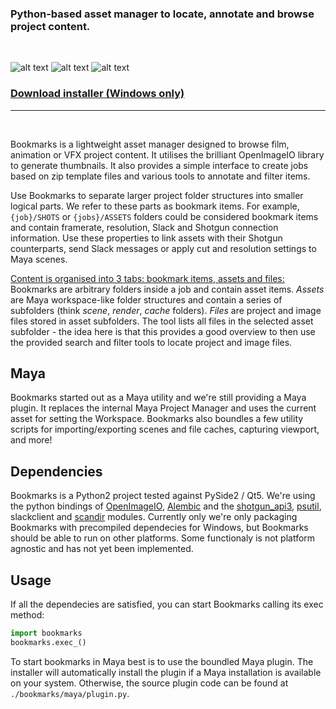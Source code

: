 ### Python-based asset manager to locate, annotate and browse project content.

<br>

![alt text](https://img.shields.io/badge/Python-2.7-lightgrey.svg "Python 2.7") ![alt text](https://img.shields.io/badge/Qt-5.6%2B-lightgrey.svg "Qt 5.6+") ![alt text](https://img.shields.io/badge/platform-windows-lightgray.svg "Windows")
<br>


### [Download installer (Windows only)](https://github.com/wgergely/bookmarks/releases)

***

<br>

Bookmarks is a lightweight asset manager designed to browse film, animation or VFX project content. It utilises the brilliant OpenImageIO library to generate thumbnails. It also provides a simple interface to create jobs based on zip template files and various tools to annotate and filter items.

Use Bookmarks to separate larger project folder structures into smaller logical parts. We refer to these parts as bookmark items. For example, `{job}/SHOTS` or `{jobs}/ASSETS` folders could be considered bookmark items and contain framerate, resolution, Slack and Shotgun connection information. Use these properties to link assets with their Shotgun counterparts, send Slack messages or apply cut and resolution settings to Maya scenes.

<a href="./bookmarks/rsc/docs/bookmark_graph.jpg" target="_blank">Content is organised into 3 tabs: bookmark items, assets and files:</a>
Bookmarks are arbitrary folders inside a job and contain asset items.
_Assets_ are Maya workspace-like folder structures and contain a
series of subfolders (think _scene_, _render_, _cache_ folders).
_Files_ are project and image files stored in asset subfolders. The tool lists all files in the selected asset subfolder - the idea here is that this provides a good overview to then use the provided search and filter tools to locate project and image files. 

Maya
----

Bookmarks started out as a Maya utility and we're still providing a Maya plugin. It replaces the internal Maya Project Manager and uses the current asset for setting the Workspace. Bookmarks also boundles a few utility scripts for importing/exporting scenes and file caches, capturing viewport, and more!


Dependencies
------------

Bookmarks is a Python2 project tested against PySide2 / Qt5. We're using the python bindings of [OpenImageIO](https://github.com/OpenImageIO/oiio), [Alembic](https://github.com/alembic/alembic) and the [shotgun_api3](https://github.com/shotgunsoftware/python-api), [psutil](https://github.com/giampaolo/psutil), slackclient and [scandir](https://github.com/benhoyt/scandir) modules. Currently only we're only packaging Bookmarks with precompiled dependecies for Windows, but Bookmarks should be able to run on other platforms. Some functionaly is not platform agnostic and has not yet been implemented.


Usage
-----

If all the dependecies are satisfied, you can start Bookmarks calling its exec method:

```python
import bookmarks
bookmarks.exec_()
```
To start bookmarks in Maya best is to use the boundled Maya plugin. The installer will automatically install the plugin if a Maya installation is available on your system. Otherwise, the source plugin code can be found at `./bookmarks/maya/plugin.py`.
